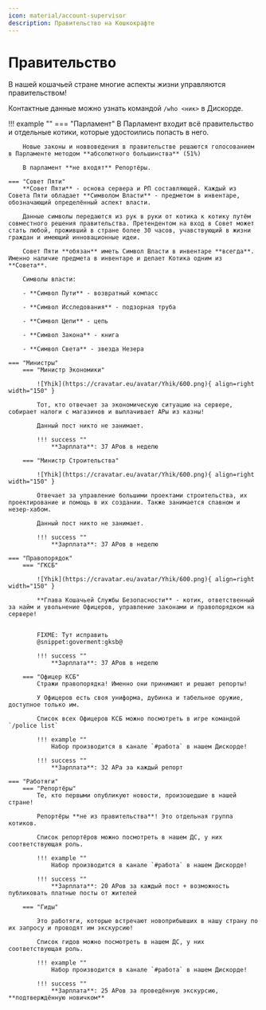 ```yaml
---
icon: material/account-supervisor
description: Правительство на Кошкокрафте
---
```


# **Правительство**

В нашей кошачьей стране многие аспекты жизни управляются правительством!

Контактные данные можно узнать командой `/who <ник>` в Дискорде.

!!! example ""
    === "Парламент"
        В Парламент входит всё правительство и отдельные котики, которые удостоились попасть в него.

        Новые законы и новвоведения в правительстве решаются голосованием в Парламенте методом **абсолютного большинства** (51%)

        В парламент **не входят** Репортёры.

    === "Совет Пяти"
        **Совет Пяти** - основа сервера и РП составляющей. Каждый из Совета Пяти обладает **Символом Власти** - предметом в инвентаре, обозначающий определённый аспект власти.

        Данные символы передаются из рук в руки от котика к котику путём совместного решения правительства. Претендентом на вход в Совет может стать любой, проживший в стране более 30 часов, учавствующий в жизни граждан и имеющий инновационные идеи.

        Совет Пяти **обязан** иметь Символ Власти в инвентаре **всегда**. Именно наличие предмета в инвентаре и делает Котика одним из **Совета**.

        Символы власти:

        - **Символ Пути** - возвратный компасс

        - **Символ Исследования** - подзорная труба

        - **Символ Цепи** - цепь

        - **Символ Закона** - книга

        - **Символ Света** - звезда Незера

    === "Министры"
        === "Министр Экономики"

            ![Yhik](https://cravatar.eu/avatar/Yhik/600.png){ align=right width="150" }

            Тот, кто отвечает за экономическую ситуацию на сервере, собирает налоги с магазинов и выплачивает АРы из казны!

            Данный пост никто не занимает.

            !!! success ""
                **Зарплата**: 37 АРов в неделю

        === "Министр Строительства"

            ![Yhik](https://cravatar.eu/avatar/Yhik/600.png){ align=right width="150" }

            Отвечает за управление большими проектами строительства, их проектирование и помощь в их создании. Также занимается спавном и незер-хабом.

            Данный пост никто не занимает.

            !!! success ""
                **Зарплата**: 37 АРов в неделю
    
    === "Правопорядок"
        === "ГКСБ"

            ![Yhik](https://cravatar.eu/avatar/Yhik/600.png){ align=right width="150" }

            **Глава Кошачьей Службы Безопасности** - котик, ответственный за найм и увольнение Офицеров, управление законами и правопорядком на сервере!


            FIXME: Тут исправить
            @snippet:goverment:gksb@

            !!! success ""
                **Зарплата**: 37 АРов в неделю

        === "Офицер КСБ"
            Стражи правопорядка! Именно они принимают и решают репорты!

            У Офицеров есть своя униформа, дубинка и табельное оружие, доступное только им.

            Список всех Офицеров КСБ можно посмотреть в игре командой `/police list`

            !!! example ""
                Набор производится в канале `#работа` в нашем Дискорде!

            !!! success ""
                **Зарплата**: 32 АРа за каждый репорт

    === "Работяги"
        === "Репортёры"
            Те, кто первыми опубликуют новости, произошедшие в нашей стране!

            Репортёры **не из правительства**! Это отдельная группа котиков.

            Список репортёров можно посмотреть в нашем ДС, у них соответствующая роль.

            !!! example ""
                Набор производится в канале `#работа` в нашем Дискорде!

            !!! success ""
                **Зарплата**: 20 АРов за каждый пост + возможность публиковать платные посты от жителей

        === "Гиды"

            Это работяги, которые встречают новоприбывших в нашу страну по их запросу и проводят им экскурсию!

            Список гидов можно посмотреть в нашем ДС, у них соответствующая роль.

            !!! example ""
                Набор производится в канале `#работа` в нашем Дискорде!

            !!! success ""
                **Зарплата**: 25 АРов за проведённую экскурсию, **подтверждённую новичком**